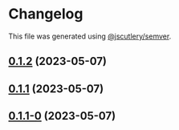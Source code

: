 # Changelog

This file was generated using [@jscutlery/semver](https://github.com/jscutlery/semver).

## [0.1.2](https://github.com/khalilou88/jnxplus/compare/gradle-0.1.1...gradle-0.1.2) (2023-05-07)



## [0.1.1](https://github.com/khalilou88/jnxplus/compare/gradle-0.1.1-0...gradle-0.1.1) (2023-05-07)



## [0.1.1-0](https://github.com/khalilou88/jnxplus/compare/gradle-0.1.0...gradle-0.1.1-0) (2023-05-07)
